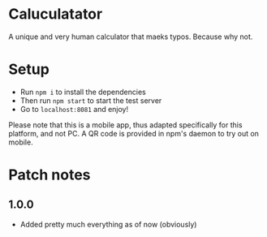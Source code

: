 # Caluculatator
A unique and very human calculator that maeks typos. Because why not.

# Setup
- Run `npm i` to install the dependencies
- Then run `npm start` to start the test server
- Go to `localhost:8081` and enjoy!

Please note that this is a mobile app, thus adapted specifically for this platform, and not PC. A QR code is provided in npm's daemon to try out on mobile.

# Patch notes
## 1.0.0
- Added pretty much everything as of now (obviously)

